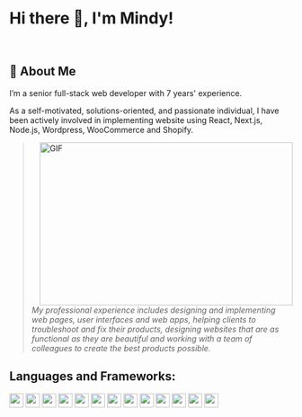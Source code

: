 # Hi there 👋, I'm Mindy!

<br />

## :book: About Me
I’m a senior full-stack web developer with 7 years' experience.

As a self-motivated, solutions-oriented, and passionate individual, I have been actively involved in implementing website using React, Next.js, Node.js, Wordpress, WooCommerce and Shopify.

<img align="right" alt="GIF" src="https://github.com/mindy6680/mindy6680/blob/main/software%20giphy.gif" width="450" height="290" />


>*My professional experience includes designing and implementing web pages, user interfaces and web apps, helping clients to troubleshoot and fix their products, designing websites that are as functional as they are beautiful and working with a team of colleagues to create the best products possible.*

## Languages and Frameworks:

<code><img height="25" src="https://cdn.worldvectorlogo.com/logos/javascript-1.svg"></code>
<code><img height="25" src="https://cdn.worldvectorlogo.com/logos/php-1.svg"></code>
<code><img height="25" src="https://cdn.worldvectorlogo.com/logos/typescript.svg"></code>
<code><img height="25" src="https://cdn.worldvectorlogo.com/logos/react-2.svg"></code>
<code><img height="25" src="https://cdn.worldvectorlogo.com/logos/nextjs-2.svg"></code>
<code><img height="25" src="https://cdn.worldvectorlogo.com/logos/wordpress-blue.svg"></code>
<code><img height="25" src="https://cdn.worldvectorlogo.com/logos/woocommerce.svg"></code>
<code><img height="25" src="https://cdn.worldvectorlogo.com/logos/shopify.svg"></code>
<code><img height="25" src="https://cdn.worldvectorlogo.com/logos/nodejs-1.svg"></code>
<code><img height="25" src="https://cdn.worldvectorlogo.com/logos/html-1.svg"></code>
<code><img height="25" src="https://cdn.worldvectorlogo.com/logos/css-3.svg"></code>
<code><img height="25" src="https://cdn.worldvectorlogo.com/logos/bootstrap-4.svg"></code>
<code><img height="25" src="https://cdn.worldvectorlogo.com/logos/git-bash.svg"></code>




